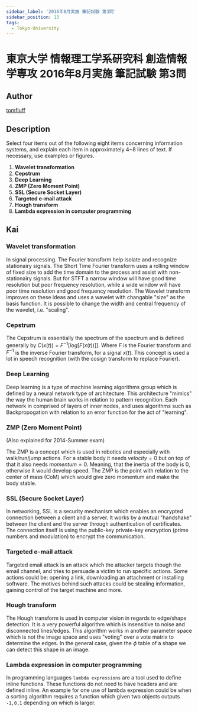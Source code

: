 ```yaml
---
sidebar_label: '2016年8月実施 筆記試験 第3問'
sidebar_position: 13
tags:
  - Tokyo-University
---
```

# 東京大学 情報理工学系研究科 創造情報学専攻 2016年8月実施 筆記試験 第3問

## **Author**
[tomfluff](https://github.com/tomfluff)

## **Description**
Select four items out of the following eight items concerning information systems, and explain each item in approximately 4~8 lines of text.
If necessary, use examples or figures.

1. **Wavelet transformation**
2. **Cepstrum**
3. **Deep Learning**
4. **ZMP (Zero Moment Point)**
5. **SSL (Secure Socket Layer)**
6. **Targeted e-mail attack**
7. **Hough transform**
8. **Lambda expression in computer programming**

## **Kai**
### Wavelet transformation
In signal processing. The Fourier transform help isolate and recognize stationairy signals. The Short Time Fourier transform uses a rolling window of fixed size to add the time domain to the process and assist with non-stationairy signals. But for STFT a narrow window will have good time resolution but poor frequency resolution, while a wide window will have poor time resolution and good frequency resolution. The Wavelet transform improves on these ideas and uses a wavelet with changable "size" as the basis function. It is possible to change the width and central frequency of the wavelet, i.e. "scaling". 

### Cepstrum
The Cepstrum is essentially the spectrum of the spectrum and is defined generally by $C(x(t))=F^{-1}[log[F(x(t))]]$. Where $F$ is the Fourier transform and $F^{-1}$ is the inverse Fourier transform, for a signal $x(t)$. This concept is used a lot in speech recognition (with the cosign transform to replace Fourier).

### Deep Learning
Deep learning is a type of machine learning algorithms group which is defined by a neural network type of architecture. This architecture "mimics" the way the human brain works in relation to pattern recognition. Each network in comprised of layers of inner nodes, and uses algorithms such as Backpropogation with relation to an error function for the act of "learning".

### ZMP (Zero Moment Point)
(Also explained for 2014-Summer exam)

The ZMP is a concept which is used in robotics and especially with walk/run/jump actions. For a stable body it needs $velocity=0$ but on top of that it also needs $momentum=0$. Meaning, that the inertia of the body is 0, otherwise it would develop speed. The ZMP is the point with relation to the center of mass (CoM) which would give zero momentum and make the body stable.

### SSL (Secure Socket Layer)
In networking, SSL is a security mechanism which enables an encrypted connection between a client and a server. It works by a mutual "handshake" between the client and the server through authentication of certificates. The connection itself is using the public-key private-key encryption (prime numbers and modulation) to encrypt the communication.

### Targeted e-mail attack
Targeted email attack is an attack which the attacker targets though the email channel, and tries to persuade a victim to run specific actions. Some actions could be: opening a link, downloading an attachment or installing software. The motives behind such attacks could be stealing information, gaining control of the target machine and more.

### Hough transform
The Hough transform is used in computer vision in regards to edge/shape detection. It is a very powerful algorithm which is insensitive to noise and disconnected lines/edges. This algorithm works in another parameter space which is not the image space and uses "voting" over a vote matrix to determine the edges. In the general case, given the $\phi$ table of a shape we can detect this shape in an image.

### Lambda expression in computer programming
In programming languages `lambda expressions` are a tool used to define inline functions. These functions do not need to have headers and are defined inline. An example for one use of lambda expression could be when a sorting algorithm requires a function which given two objects outputs `-1,0,1` depending on which is larger.